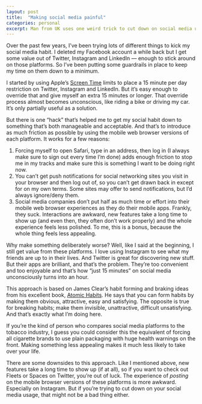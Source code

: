```yaml
---
layout: post
title:  "Making social media painful"
categories: personal
excerpt: Man from UK uses one weird trick to cut down on social media usage. Silicon Valley hates him!
---
```


Over the past few years, I’ve been trying lots of different things to kick my social media habit. I deleted my Facebook account a while back but I get some value out of Twitter, Instagram and LinkedIn — enough to stick around on those platforms. So I’ve been putting some guardrails in place to keep my time on them down to a minimum.

I started by using Apple’s [Screen Time](https://support.apple.com/en-us/HT208982) limits to place a 15 minute per day restriction on Twitter, Instagram and LinkedIn. But it’s easy enough to override that and give myself an extra 15 minutes or longer. That override process almost becomes unconscious, like riding a bike or driving my car. It’s only partially useful as a solution.

But there is one “hack” that’s helped me to get my social habit down to something that’s both manageable and acceptable. And that’s to introduce as much friction as possible by using the mobile web browser versions of each platform. It works for a few reasons:

1. Forcing myself to open Safari, type in an address, then log in (I always make sure to sign out every time I’m done) adds enough friction to stop me in my tracks and make sure this is something I want to be doing right now.
2. You can’t get push notifications for social networking sites you visit in your browser and then log out of, so you can’t get drawn back in except for on my own terms. Some sites may offer to send notifications, but I’d always ignore/deny them.
3. Social media companies don’t put half as much time or effort into their mobile web browser experiences as they do their mobile apps. Frankly, they suck. Interactions are awkward, new features take a long time to show up (and even then, they often don’t work properly) and the whole experience feels less polished. To me, this is a bonus, because the whole thing feels less appealing.

Why make something deliberately worse? Well, like I said at the beginning, I still get value from these platforms. I love using Instagram to see what my friends are up to in their lives. And Twitter is great for discovering new stuff. But their apps are brilliant, and that’s the problem. They’re too convenient and too enjoyable and that’s how “just 15 minutes” on social media unconsciously turns into an hour. 

This approach is based on James Clear’s habit forming and braking ideas from his excellent book, [Atomic Habits](https://uk.bookshop.org/books/atomic-habits-the-life-changing-million-copy-1-bestseller/9781847941831). He says that you can form habits by making them obvious, attractive, easy and satisfying. The opposite is true for breaking habits; make them invisible, unattractive, difficult unsatisfying. And that’s exactly what I’m doing here.

If you’re the kind of person who compares social media platforms to the tobacco industry, I guess you could consider this the equivalent of forcing all cigarette brands to use plain packaging with huge health warnings on the front. Making something less appealing makes it much less likely to take over your life.

There are some downsides to this approach. Like I mentioned above, new features take a long time to show up (if at all), so if you want to check out Fleets or Spaces on Twitter, you’re out of luck. The experience of _posting_ on the mobile browser versions of these platforms is more awkward. Especially on Instagram. But if you’re trying to cut down on your social media usage, that might not be a bad thing either.